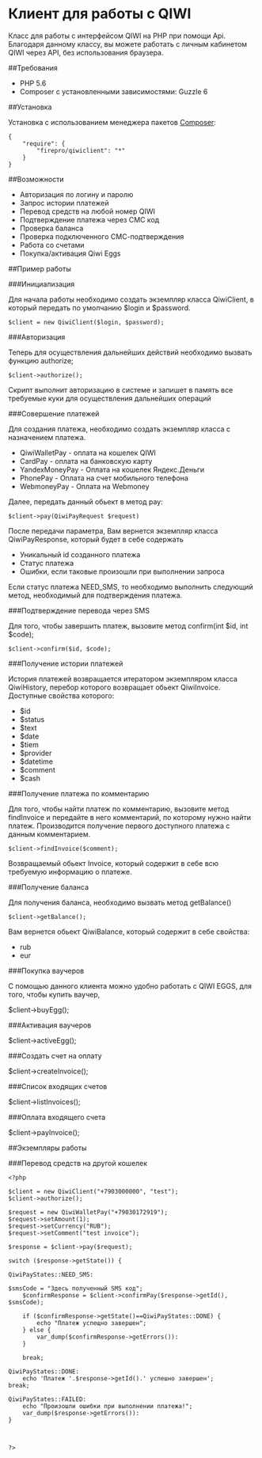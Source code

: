 # Клиент для работы c QIWI
Класс для работы с интерфейсом QIWI на PHP при помощи Api. Благодаря данному классу, вы можете работать с личным кабинетом QIWI через API, без использования браузера. 

##Требования

* PHP 5.6 
* Composer с установленными зависимостями: Guzzle 6

##Установка

Установка с использованием менеджера пакетов [Composer](http://getcomposer.org):

```
{ 
    "require": {
        "firepro/qiwiclient": "*"
    }
}
```

##Возможности

* Авторизация по логину и паролю
* Запрос истории платежей
* Перевод средств на любой номер QIWI
* Подтверждение платежа через СМС код
* Проверка баланса
* Проверка подключенного СМС-подтверждения
* Работа со счетами
* Покупка/активация Qiwi Eggs

##Пример работы

###Инициализация

Для начала работы необходимо создать экземпляр класса QiwiClient, в который передать по умолчанию $login и $password.

``$client = new QiwiClient($login, $password);``

###Авторизация

Теперь для осуществления дальнейших действий необходимо вызвать функцию authorize;

``$client->authorize();``

Скрипт выполнит авторизацию в системе и запишет в память все требуемые куки для осуществления дальнейших операций

###Совершение платежей

Для создания платежа, необходимо создать экземпляр класса с назначением платежа.

* QiwiWalletPay - оплата на кошелек QIWI
* CardPay - оплата на банковскую карту
* YandexMoneyPay - Оплата на кошелек Яндекс.Деньги
* PhonePay - Оплата на счет мобильного телефона
* WebmoneyPay - Оплата на Webmoney

Далее, передать данный обьект в метод pay:

``$client->pay(QiwiPayRequest $request)``

После передачи параметра, Вам вернется экземпляр класса QiwiPayResponse, который будет в себе содержать 

* Уникальный id созданного платежа
* Статус платежа
* Ошибки, если таковые произошли при выполнении запроса

Если статус платежа NEED_SMS, то необходимо выполнить следующий метод, необходимый для подтверждения платежа.

###Подтверждение перевода через SMS

Для того, чтобы завершить платеж, вызовите метод confirm(int $id, int $code);

``$client->confirm($id, $code);``

###Получение истории платежей

История платежей возвращается итератором экземпляром класса QiwiHistory, перебор которого возвращает обьект QiwiInvoice. Доступные свойства которого:

* $id
* $status
* $text
* $date
* $tiem
* $provider
* $datetime
* $comment
* $cash

###Получение платежа по комментарию

Для того, чтобы найти платеж по комментарию, вызовите метод findInvoice и передайте в него комментарий, по которому нужно найти платеж. Производится получение первого доступного платежа с данным комментарием.

``$client->findInvoice($comment);``

Возвращаемый обьект Invoice, который содержит в себе всю требуемую информацию о платеже.

###Получение баланса 

Для получения баланса, необходимо вызвать метод getBalance()

``$client->getBalance();``

Вам вернется обьект QiwiBalance, который содержит в себе свойства:

* rub
* eur

###Покупка ваучеров

С помощью данного клиента можно удобно работать с QIWI EGGS, для того, чтобы купить ваучер, 

$client->buyEgg();

###Активация ваучеров

$client->activeEgg();

###Создать счет на оплату

$client->createInvoice();

###Cписок входящих счетов

$client->listInvoices();

###Оплата входящего счета

$client->payInvoice();

##Экземпляры работы

###Перевод средств на другой кошелек

```
<?php

$client = new QiwiClient("+7903000000", "test");
$client->authorize();

$request = new QiwiWalletPay("+79030172919");
$request->setAmount(1);
$request->setCurrency("RUB");
$request->setComment("test invoice");

$response = $client->pay($request);

switch ($response->getState()) {

QiwiPayStates::NEED_SMS: 

$smsCode = "Здесь полученный SMS код";
    $confirmResponse = $client->confirmPay($response->getId(), $smsCode);
    
    if ($confirmResponse->getState()==QiwiPayStates::DONE) {
        echo "Платеж успещно завершен";
    } else {
        var_dump($confirmResponse->getErrors()):
    }
    
    break;
    
QiwiPayStates::DONE:
    echo 'Платеж '.$response->getId().' успешно завершен'; 
break;

QiwiPayStates::FAILED:
    echo "Произошли ошибки при выполнении платежа!";
    var_dump($response->getErrors()):
}



?>

```

